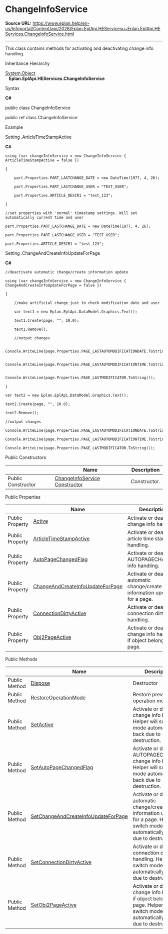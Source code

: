 # ChangeInfoService

**Source URL:** https://www.eplan.help/en-us/Infoportal/Content/api/2026/Eplan.EplApi.HEServicesu~Eplan.EplApi.HEServices.ChangeInfoService.html

---

This class contains methods for activating and deactivating change info handling.

Inheritance Hierarchy

[System.Object](#)  
   **Eplan.EplApi.HEServices.ChangeInfoService**

Syntax

**C#**



public class ChangeInfoService

public ref class ChangeInfoService


Example

Setting .ArticleTimeStampActive

**C#**

```
using (var changeInfoService = new ChangeInfoService { ArticleTimeStampActive = false })

{

    part.Properties.PART_LASTCHANGE_DATE = new DateTime(1977, 4, 26);

    part.Properties.PART_LASTCHANGE_USER = "TEST_USER";

    part.Properties.ARTICLE_DESCR1 = "test_123";

}

//set properties with 'normal' timestamp settings. Will set automatically current time and user

part.Properties.PART_LASTCHANGE_DATE = new DateTime(1977, 4, 26);

part.Properties.PART_LASTCHANGE_USER = "TEST_USER";

part.Properties.ARTICLE_DESCR1 = "test_123";

```

Setting .ChangeAndCreateInfoUpdateForPage

**C#**

```
//deactivate automatic change/create information update

using (var changeInfoService = new ChangeInfoService { ChangeAndCreateInfoUpdateForPage = false })

{

    //make artificial change just to check modification date and user

    var text1 = new Eplan.EplApi.DataModel.Graphics.Text();

    text1.Create(page, "", 10.0);

    text1.Remove();

    //output changes

    Console.WriteLine(page.Properties.PAGE_LASTAUTOMODIFICATIONDATE.ToString());

    Console.WriteLine(page.Properties.PAGE_LASTAUTOMODIFICATIONTIME.ToString());

    Console.WriteLine(page.Properties.PAGE_LASTMODIFICATOR.ToString());

}

var text2 = new Eplan.EplApi.DataModel.Graphics.Text();

text2.Create(page, "", 10.0);

text2.Remove();

//output changes

Console.WriteLine(page.Properties.PAGE_LASTAUTOMODIFICATIONDATE.ToString());

Console.WriteLine(page.Properties.PAGE_LASTAUTOMODIFICATIONTIME.ToString());

Console.WriteLine(page.Properties.PAGE_LASTMODIFICATOR.ToString());

```

Public Constructors

|  | Name | Description |
| --- | --- | --- |
| Public Constructor | [ChangeInfoService Constructor](Eplan.EplApi.HEServicesu~Eplan.EplApi.HEServices.ChangeInfoService~_ctor.html) | Constructor. |



Public Properties

|  | Name | Description |
| --- | --- | --- |
| Public Property | [Active](Eplan.EplApi.HEServicesu~Eplan.EplApi.HEServices.ChangeInfoService~Active.html) | Activate or deactivate change info handling. |
| Public Property | [ArticleTimeStampActive](Eplan.EplApi.HEServicesu~Eplan.EplApi.HEServices.ChangeInfoService~ArticleTimeStampActive.html) | Activate or deactivate article time stamp handling. |
| Public Property | [AutoPageChangedFlag](Eplan.EplApi.HEServicesu~Eplan.EplApi.HEServices.ChangeInfoService~AutoPageChangedFlag.html) | Activate or deactivate AUTOPAGECHANGED info handling. |
| Public Property | [ChangeAndCreateInfoUpdateForPage](Eplan.EplApi.HEServicesu~Eplan.EplApi.HEServices.ChangeInfoService~ChangeAndCreateInfoUpdateForPage.html) | Activate or deactivate automatic change/create information update for a page. |
| Public Property | [ConnectionDirtyActive](Eplan.EplApi.HEServicesu~Eplan.EplApi.HEServices.ChangeInfoService~ConnectionDirtyActive.html) | Activate or deactivate connection dirty bit handling. |
| Public Property | [Obj2PageActive](Eplan.EplApi.HEServicesu~Eplan.EplApi.HEServices.ChangeInfoService~Obj2PageActive.html) | Activate or deactivate change info handling if object belongs to page. |



Public Methods

|  | Name | Description |
| --- | --- | --- |
| Public Method | [Dispose](Eplan.EplApi.HEServicesu~Eplan.EplApi.HEServices.ChangeInfoService~Dispose().html) | Destructor |
| Public Method | [RestoreOperationMode](Eplan.EplApi.HEServicesu~Eplan.EplApi.HEServices.ChangeInfoService~RestoreOperationMode.html) | Restore previous operation mode. |
| Public Method | [SetActive](Eplan.EplApi.HEServicesu~Eplan.EplApi.HEServices.ChangeInfoService~SetActive.html) | Activate or deactivate change info handling. Helper will switch mode automatically back due to destruction. |
| Public Method | [SetAutoPageChangedFlag](Eplan.EplApi.HEServicesu~Eplan.EplApi.HEServices.ChangeInfoService~SetAutoPageChangedFlag.html) | Activate or deactivate AUTOPAGECHANGED change info handling. Helper will switch mode automatically back due to destruction. |
| Public Method | [SetChangeAndCreateInfoUpdateForPage](Eplan.EplApi.HEServicesu~Eplan.EplApi.HEServices.ChangeInfoService~SetChangeAndCreateInfoUpdateForPage.html) | Activate or deactivate automatic change/create information update for a page. Helper will switch mode automatically back due to destruction. |
| Public Method | [SetConnectionDirtyActive](Eplan.EplApi.HEServicesu~Eplan.EplApi.HEServices.ChangeInfoService~SetConnectionDirtyActive.html) | Activate or deactivate connection dirty bit handling. Helper will switch mode automatically back due to destruction. |
| Public Method | [SetObj2PageActive](Eplan.EplApi.HEServicesu~Eplan.EplApi.HEServices.ChangeInfoService~SetObj2PageActive.html) | Activate or deactivate change info handling if object belongs to page. Helper will switch mode automatically back due to destruction. |


